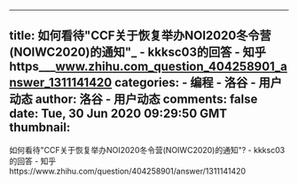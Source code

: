 
---
title: 如何看待"CCF关于恢复举办NOI2020冬令营(NOIWC2020)的通知"_ - kkksc03的回答 - 知乎
https___www.zhihu.com_question_404258901_answer_1311141420
categories: 
    - 编程
    - 洛谷 - 用户动态
author: 洛谷 - 用户动态
comments: false
date: Tue, 30 Jun 2020 09:29:50 GMT
thumbnail: 
---

<div>   
如何看待"CCF关于恢复举办NOI2020冬令营(NOIWC2020)的通知"? - kkksc03的回答 - 知乎
https://www.zhihu.com/question/404258901/answer/1311141420  
</div>
            